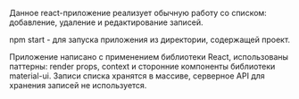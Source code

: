Данное react-приложение реализует обычную работу со списком: добавление, удаление и редактирование записей.

npm start  - для запуска приложения из директории, содержащей проект.

Приложение написано с применением библиотеки React, использованы паттерны: render props, context и сторонние компоненты библиотеки material-ui.
Записи списка хранятся в массиве, серверное API для хранения записей не используется.

